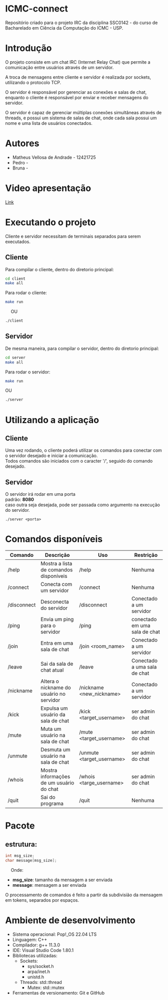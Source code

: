 # ICMC-connect

Repositório criado para o projeto IRC da disciplina SSC0142 - do curso de Bacharelado em Ciência da Computação do ICMC - USP.

# Introdução

O projeto consiste em um chat IRC (Internet Relay Chat) que permite a comunicação entre usuários através de um servidor.

A troca de mensagens entre cliente e servidor é realizada por sockets, utilizando o protocolo TCP.

O servidor é responsável por gerenciar as conexões e salas de chat, enquanto o cliente é responsável por enviar e receber mensagens do servidor.

O servidor é capaz de gerenciar múltiplas conexões simultâneas através de threads, e possui um sistema de salas de chat, onde cada sala possui um nome e uma lista de usuários conectados.

# Autores
- Matheus Vellosa de Andrade - 12421725
- Pedro - 
- Bruna - 

# Video apresentação
[Link](https://drive.google.com/file/d/1bGqO4dkzKGwbmfiBefa2WVTEbxjBHJ-s/view?usp=sharing)

# Executando o projeto
Cliente e servidor necessitam de terminais separados para serem executados.
## Cliente
Para compilar o cliente, dentro do diretorio principal:
```sh
cd client
make all
```

Para rodar o cliente:
```sh
make run
```
&emsp; OU
```sh
./client
```
## Servidor
De mesma maneira, para compilar o servidor, dentro do diretorio principal:
```sh
cd server
make all
```


Para rodar o servidor:
```sh
make run
```

OU
```sh
./server
```


# Utilizando a aplicação
## Cliente
Uma vez rodando, o cliente poderá utilizar os comandos para conectar com o servidor desejado e iniciar a comunicação.\
Todos comandos são iniciados com o caracter '/', seguido do comando desejado.
## Servidor
O servidor irá rodar em uma porta \
padrão: **8080** \
caso outra seja desejada, pode ser passada como argumento na execução do servidor.
```
./server <porta>
```
# Comandos disponíveis
| Comando | Descrição | Uso | Restrição |
| --- | --- | --- | --- |
| /help | Mostra a lista de comandos disponíveis | /help | Nenhuma |
| /connect | Conecta com um servidor | /connect <host> <port> | Nenhuma |
| /disconnect | Desconecta do servidor | /disconnect | Conectado a um servidor |
| /ping | Envia um ping para o servidor | /ping | conectado em uma sala de chat |
| /join | Entra em uma sala de chat | /join <room_name> | Conectado a um servidor |
| /leave | Sai da sala de chat atual | /leave | Conectado a uma sala de chat |
| /nickname | Altera o nickname do usuário no servidor | /nickname <new_nickname> | Conectado a um servidor |
| /kick | Expulsa um usuário da sala de chat | /kick <target_username> | ser admin do chat |
| /mute | Muta um usuário na sala de chat | /mute <target_username> | ser admin do chat |
| /unmute | Desmuta um usuário na sala de chat | /unmute <target_username> | ser admin do chat |
| /whois | Mostra informações de um usuário do chat | /whois <targe_username> | ser admin do chat |
| /quit | Sai do programa | /quit | Nenhuma |

# Pacote
## estrutura:
```C++
int msg_size;
char message[msg_size];
```
&emsp; Onde:
- **msg_size**: tamanho da mensagem a ser enviada
- **message**: mensagem a ser enviada

O processamento de comandos é feito a partir da subdivisião da mensagem em tokens, separados por espaços.

# Ambiente de desenvolvimento
- Sistema operacional: Pop!_OS 22.04 LTS
- Linguagem: C++
- Compilador: g++ 11.3.0
- IDE: Visual Studio Code 1.80.1
- Bibliotecas utilizadas: 
  - Sockets:
    * sys/socket.h
    * arpa/inet.h
    * unistd.h
  - Threads: std::thread
    - Mutex: std::mutex
- Ferramentas de versionamento: Git e GitHub